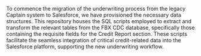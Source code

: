 To commence the migration of the underwriting process from the legacy Captain system to Salesforce, we have provisioned the necessary data structures. This repository houses the SQL scripts employed to extract and transform the relevant tables from the FBX CDC database, specifically those containing the requisite fields for the Credit Report section. These scripts facilitate the seamless integration of critical credit-related data into the Salesforce platform, supporting the new underwriting workflow.
